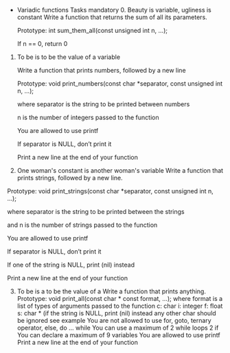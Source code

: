  - Variadic functions Tasks mandatory 0. Beauty is variable, ugliness is constant Write a function that returns the sum of all its parameters.



	Prototype: int sum_them_all(const unsigned int n, ...);

	If n == 0, return 0

1. To be is to be the value of a variable

	Write a function that prints numbers, followed by a new line

	Prototype: void print_numbers(const char *separator, const unsigned int n, ...);

	where separator is the string to be printed between numbers

	n is the number of integers passed to the function

	You are allowed to use printf

	If separator is NULL, don’t print it

	Print a new line at the end of your function

2. One woman's constant is another woman's variable Write a function that prints strings, followed by a new line.



 Prototype: void print_strings(const char *separator, const unsigned int n, ...);

 where separator is the string to be printed between the strings

 and n is the number of strings passed to the function

 You are allowed to use printf

 If separator is NULL, don’t print it

 If one of the string is NULL, print (nil) instead

 Print a new line at the end of your function

3. To be is a to be the value of a Write a function that prints anything. Prototype: void print_all(const char * const format, ...); where format is a list of types of arguments passed to the function c: char i: integer f: float s: char * (if the string is NULL, print (nil) instead any other char should be ignored see example You are not allowed to use for, goto, ternary operator, else, do ... while You can use a maximum of 2 while loops 2 if You can declare a maximum of 9 variables You are allowed to use printf Print a new line at the end of your function
